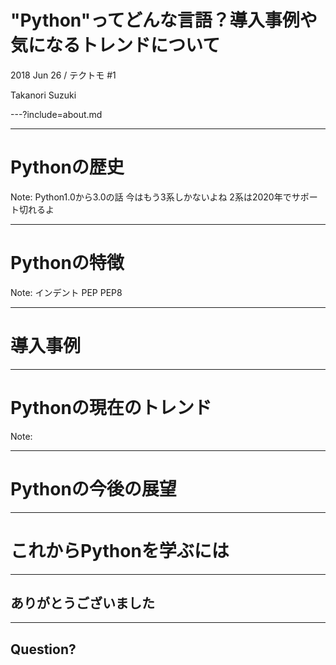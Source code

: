 # "Python"ってどんな言語？導入事例や気になるトレンドについて 

2018 Jun 26 / テクトモ #1

Takanori Suzuki

---?include=about.md

---

# Pythonの歴史

Note:
Python1.0から3.0の話
今はもう3系しかないよね
2系は2020年でサポート切れるよ

---

# Pythonの特徴

Note:
インデント
PEP
PEP8

---

# 導入事例

---

# Pythonの現在のトレンド

Note:

---

# Pythonの今後の展望

---

# これからPythonを学ぶには

---

## ありがとうございました

---

## Question?


